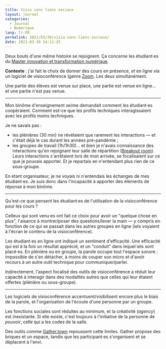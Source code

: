 ```yaml
---
title: Visio sans liens sociaux
layout: journal
categories:
  - Journal
  - Numérique
lang: fr-FR
permalink: 2021/03/30/visio-sans-liens-sociaux/
date: 2021-03-30 14:11:25
---
```


Deux bouts d'une même histoire se rejoignent. Ça concerne les étudiant‧es du [Master innovation et transformation numérique](https://www.sciencespo.fr/ecole-management-innovation/fr/formations/innovation-transformation-numerique.html).

**Contexte** : j'ai fait le choix de donner des cours en présence, _et_ en ligne via un logiciel de visioconférence (genre [Zoom](https://zoom.us). Les deux simultanément.

Une partie des élèves est venue sur place, une partie est venue en ligne… et une partie n'est pas venue.

---

Mon binôme d'enseignement se/me demandait comment les étudiant‧es  coopéraient. Comment est-ce que les profils techniques interagissaient avec les profils moins techniques.

Je ne savais pas :

- les plénières (30 min) ne révélaient que rarement les interactions — et c'était déjà le cas durant les années pré-pandémie ;
- les groupes de travail (1h/1h30)… et bien je n'avais connaissance des interactions qu'en rejoignant leur salle de répartition ([Breakout room](https://support.zoom.us/hc/fr/articles/206476313-G%C3%A9rer-les-salles-de-r%C3%A9partition)). Leurs interactions s'arrêtaient lors de mon arrivée, se focalisaient sur ce que je pouvais apporter. Et je repartais en n'entendant plus rien de ce sous-groupe.

En étant organisateur, je ne voyais ni n'entendais les échanges de mes étudiant‧es. Je suis donc dans l'incapacité à apporter des éléments de réponse à mon binôme.

---

Qu'est-ce que pensent les étudiant‧es de l'utilisation de la visioconférence pour les cours ?

Celleux qui sont venu‧es ont fait ce choix pour avoir un "quelque chose en plus", l'aisance à montrer/poser des questions/lever la main — y compris en fonction de ce qui se passait dans les autres groupes en ligne (iels voyaient à l'écran le contenu de la visioconférence).

Les étudiant‧es en ligne ont indiqué un sentiment d'efficacité. Une efficacité qui est à la fois un résultat apprécié, et un "conduit" dans lequel iels sont placé‧es. En plénière ou en groupe, la parole occupe tout l'espace sonore : impossible de s'en détacher, à moins de couper son micro et d'avoir recours à un autre outil technique pour communiquer/parler.

Indirectement, l'aspect focalisé des outils de visioconférence a réduit leur capacité à interagir dans des modalités autres que celles qui leur étaient offertes (plénière ou sous-groupe).

---

Les logiciels de visioconférence accentuent/visibilisent encore plus le biais de la parole, et l'organisation de l'écoute d'une personne par un groupe.

Les fonctions sociales sont réduites au minimum, et la créativité (_agency_) est inexistante. Si elle existe, c'est toujours à l'initiative de la personne de _pouvoir_, celle qui a les codes de la salle.

Des outils comme [Gather.town](https://gather.town/) repoussent cette limites. Gather propose des briques et un espace, tandis que les participant‧es s'organisent et se déplacent à l'envi.

